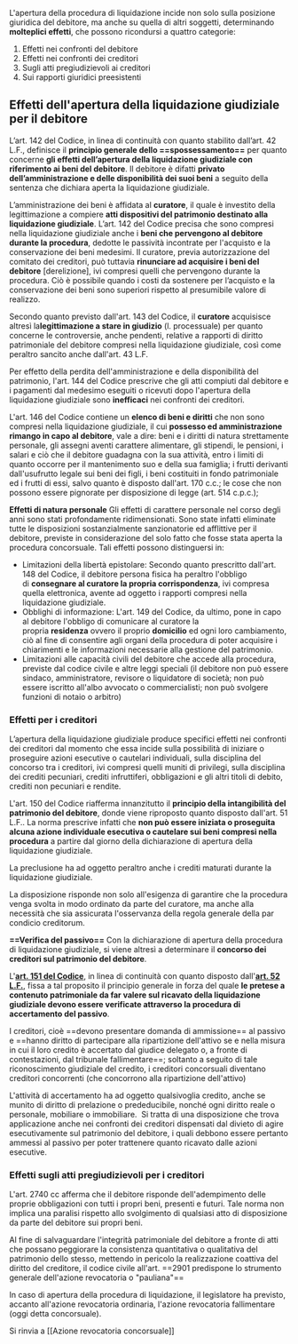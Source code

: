 L'apertura della procedura di liquidazione incide non solo sulla posizione giuridica del debitore, ma anche su quella di altri soggetti, determinando **molteplici effetti**, che possono ricondursi a quattro categorie:
1. Effetti nei confronti del debitore
2. Effetti nei confronti dei creditori
3. Sugli atti pregiudizievoli ai creditori
4. Sui rapporti giuridici preesistenti

## Effetti dell'apertura della liquidazione giudiziale per il debitore

L’art. 142 del Codice, in linea di continuità con quanto stabilito dall’art. 42 L.F., definisce il **principio generale dello ==spossessamento==** per quanto concerne **gli effetti dell’apertura della liquidazione giudiziale con riferimento ai beni del debitore**.
Il debitore è difatti **privato dell’amministrazione e delle disponibilità dei suoi beni** a seguito della sentenza che dichiara aperta la liquidazione giudiziale.

L’amministrazione dei beni è affidata al **curatore**, il quale è investito della legittimazione a compiere **atti dispositivi del patrimonio destinato alla liquidazione giudiziale**.
L’art. 142 del Codice precisa che sono compresi nella liquidazione giudiziale anche i **beni che pervengono al debitore durante la procedura**, dedotte le passività incontrate per l'acquisto e la conservazione dei beni medesimi.
Il curatore, previa autorizzazione del comitato dei creditori, può tuttavia **rinunciare ad acquisire i beni del debitore** [derelizione], ivi compresi quelli che pervengono durante la procedura.
Ciò è possibile quando i costi da sostenere per l’acquisto e la conservazione dei beni sono superiori rispetto al presumibile valore di realizzo.

Secondo quanto previsto dall'art. 143 del Codice, il **curatore** acquisisce altresì la**legittimazione a stare in giudizio** (l. processuale) per quanto concerne le controversie, anche pendenti, relative a rapporti di diritto patrimoniale del debitore compresi nella liquidazione giudiziale, così come peraltro sancito anche dall'art. 43 L.F.

Per effetto della perdita dell'amministrazione e della disponibilità del patrimonio, l'art. 144 del Codice prescrive che gli atti compiuti dal debitore e i pagamenti dal medesimo eseguiti o ricevuti dopo l'apertura della liquidazione giudiziale sono **inefficaci** nei confronti dei creditori.


L'art. 146 del Codice contiene un **elenco di beni e diritti** che non sono compresi nella liquidazione giudiziale, il cui **possesso ed amministrazione rimango in capo al debitore**, vale a dire: beni e i diritti di natura strettamente personale, gli assegni aventi carattere alimentare, gli stipendi, le pensioni, i salari e ciò che il debitore guadagna con la sua attività, entro i limiti di quanto occorre per il mantenimento suo e della sua famiglia; i frutti derivanti dall'usufrutto legale sui beni dei figli, i beni costituiti in fondo patrimoniale ed i frutti di essi, salvo quanto è disposto dall'art. 170 c.c.; le cose che non possono essere pignorate per disposizione di legge (art. 514 c.p.c.);

**Effetti di natura personale**
Gli effetti di carattere personale nel corso degli anni sono stati profondamente ridimensionati.
Sono state infatti eliminate tutte le disposizioni sostanzialmente sanzionatorie ed afflittive per il debitore, previste in considerazione del solo fatto che fosse stata aperta la procedura concorsuale.
Tali effetti possono distinguersi in:
- Limitazioni della libertà epistolare: Secondo quanto prescritto dall'art. 148 del Codice, il debitore persona fisica ha peraltro l'obbligo di **consegnare al curatore la propria corrispondenza**, ivi compresa quella elettronica, avente ad oggetto i rapporti compresi nella liquidazione giudiziale.
- Obblighi di informazione: L'art. 149 del Codice, da ultimo, pone in capo al debitore l'obbligo di comunicare al curatore la propria **residenza** ovvero il proprio **domicilio** ed ogni loro cambiamento, ciò al fine di consentire agli organi della procedura di poter acquisire i chiarimenti e le informazioni necessarie alla gestione del patrimonio.
- Limitazioni alle capacità civili del debitore che accede alla procedura, previste dal codice civile e altre leggi speciali (il debitore non può essere sindaco, amministratore, revisore o liquidatore di società; non può essere iscritto all'albo avvocato o commercialisti; non può svolgere funzioni di notaio o arbitro)

### Effetti per i creditori
L’apertura della liquidazione giudiziale produce specifici effetti nei confronti dei creditori dal momento che essa incide sulla possibilità di iniziare o proseguire azioni esecutive o cautelari individuali, sulla disciplina del concorso tra i creditori, ivi compresi quelli muniti di privilegi, sulla disciplina dei crediti pecuniari, crediti infruttiferi, obbligazioni e gli altri titoli di debito, crediti non pecuniari e rendite.

L'art. 150 del Codice riafferma innanzitutto il **principio della intangibilità del patrimonio del debitore**, donde viene riproposto quanto disposto dall'art. 51 L.F..
La norma prescrive infatti che **non può essere iniziata o proseguita alcuna azione individuale esecutiva o cautelare sui beni compresi nella procedura** a partire dal giorno della dichiarazione di apertura della liquidazione giudiziale.

La preclusione ha ad oggetto peraltro anche i crediti maturati durante la liquidazione giudiziale.

La disposizione risponde non solo all'esigenza di garantire che la procedura venga svolta in modo ordinato da parte del curatore, ma anche alla necessità che sia assicurata l'osservanza della regola generale della par condicio creditorum.

**==Verifica del passivo==**
Con la dichiarazione di apertura della procedura di liquidazione giudiziale, si viene altresì a determinare il **concorso dei creditori sul patrimonio del debitore**.

L'**[art. 151 del Codice](https://www.altalex.com/documents/leggi/2019/02/15/codice-crisi-impresa-liquidazione-giudiziale#art151)**, in linea di continuità con quanto disposto dall'**[art. 52 L.F.](https://www.altalex.com/documents/news/2014/09/12/legge-fallimentare-del-fallimento#art52)**, fissa a tal proposito il principio generale in forza del quale **le pretese a contenuto patrimoniale da far valere sul ricavato della liquidazione giudiziale devono essere verificate attraverso la procedura di accertamento del passivo**.

I creditori, cioè ==devono presentare domanda di ammissione== al passivo e ==hanno diritto di partecipare alla ripartizione dell'attivo se e nella misura in cui il loro credito è accertato dal giudice delegato o, a fronte di contestazioni, dal tribunale fallimentare==; soltanto a seguito di tale riconoscimento giudiziale del credito, i creditori concorsuali diventano creditori concorrenti (che concorrono alla ripartizione dell'attivo)

L'attività di accertamento ha ad oggetto qualsivoglia credito, anche se munito di diritto di prelazione o prededucibile, nonché ogni diritto reale o personale, mobiliare o immobiliare. 
Si tratta di una disposizione che trova applicazione anche nei confronti dei creditori dispensati dal divieto di agire esecutivamente sul patrimonio del debitore, i quali debbono essere pertanto ammessi al passivo per poter trattenere quanto ricavato dalle azioni esecutive.

### Effetti sugli atti pregiudizievoli per i creditori
L'art. 2740 cc afferma che il debitore risponde dell'adempimento delle proprie obbligazioni con tutti i propri beni, presenti e futuri.
Tale norma non implica una paralisi rispetto allo svolgimento di qualsiasi atto di disposizione da parte del debitore sui propri beni.

Al fine di salvaguardare l'integrità patrimoniale del debitore a fronte di atti che possano peggiorare la consistenza quantitativa o qualitativa del patrimonio dello stesso, mettendo in pericolo la realizzazione coattiva del diritto del creditore, il codice civile all'art. ==2901 predispone lo strumento generale dell'azione revocatoria o "pauliana"==

In caso di apertura della procedura di liquidazione, il legislatore ha previsto, accanto all'azione revocatoria ordinaria, l'azione revocatoria fallimentare (oggi detta concorsuale).

Si rinvia a [[Azione revocatoria concorsuale]]